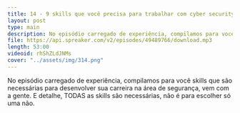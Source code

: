 ```yaml
---
title: 14 - 9 skills que você precisa para trabalhar com cyber security
layout: post
type: main
description: No episódio carregado de experiência, compilamos para você skills que são necessárias para desenvolver sua carreira na área de segurança, vem com a gente. E detalhe, TODAS as skills são necessárias, não é para escolher só uma não.
file: https://api.spreaker.com/v2/episodes/49489766/download.mp3
length: 53:00
videoid: rhShZLdJNMs
cover: "../assets/img/314.png"
---
```


No episódio carregado de experiência, compilamos para você skills que são necessárias para desenvolver sua carreira na área de segurança, vem com a gente. E detalhe, TODAS as skills são necessárias, não é para escolher só uma não.